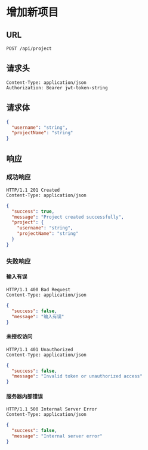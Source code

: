 # 增加新项目

## **URL**

`POST /api/project`

## **请求头**

```http
Content-Type: application/json
Authorization: Bearer jwt-token-string
```

## **请求体**

```json
{
  "username": "string",
  "projectName": "string"
}
```

## **响应**

### 成功响应

```http
HTTP/1.1 201 Created
Content-Type: application/json
```

```json
{
  "success": true,
  "message": "Project created successfully",
  "project": {
    "username": "string",
    "projectName": "string"
  }
}
```

### 失败响应

#### 输入有误

```http
HTTP/1.1 400 Bad Request
Content-Type: application/json
```

```json
{
  "success": false,
  "message": "输入有误"
}
```

#### 未授权访问

```http
HTTP/1.1 401 Unauthorized
Content-Type: application/json
```

```json
{
  "success": false,
  "message": "Invalid token or unauthorized access"
}
```

#### 服务器内部错误

```http
HTTP/1.1 500 Internal Server Error
Content-Type: application/json
```

```json
{
  "success": false,
  "message": "Internal server error"
}
```
